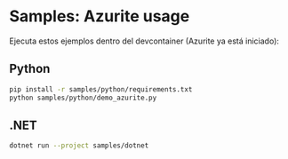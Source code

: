 # Samples: Azurite usage

Ejecuta estos ejemplos dentro del devcontainer (Azurite ya está iniciado):

## Python

```bash
pip install -r samples/python/requirements.txt
python samples/python/demo_azurite.py
```

## .NET

```bash
dotnet run --project samples/dotnet
```
